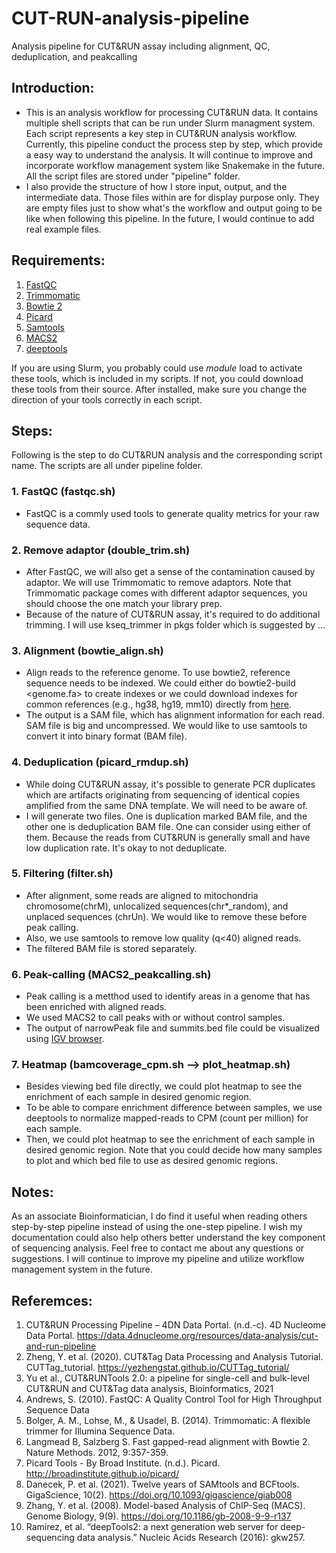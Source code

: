 # CUT-RUN-analysis-pipeline
Analysis pipeline for CUT&amp;RUN assay including alignment, QC, deduplication, and peakcalling
## Introduction:
- This is an analysis workflow for processing CUT&RUN data. It contains multiple shell scripts that can be run under Slurm managment system. Each script represents a key step in CUT&RUN analysis workflow. Currently, this pipeline conduct the process step by step, which provide a easy way to understand the analysis. It will continue to improve and incorporate workflow management system like Snakemake in the future. All the script files are stored under "pipeline" folder.
- I also provide the structure of how I store input, output, and the intermediate data. Those files within are for display purpose only. They are empty files just to show what's the workflow and output going to be like when following this pipeline. In the future, I would continue to add real example files.
## Requirements:
1. [FastQC](https://www.bioinformatics.babraham.ac.uk/projects/fastqc/)
2. [Trimmomatic](https://github.com/usadellab/Trimmomatic)
3. [Bowtie 2](http://bowtie-bio.sourceforge.net/bowtie2/manual.shtml)
4. [Picard](https://broadinstitute.github.io/picard/)
5. [Samtools](http://www.htslib.org/)
6. [MACS2](https://github.com/macs3-project/MACS)
7. [deeptools](https://deeptools.readthedocs.io/en/develop/)

If you are using Slurm, you probably could use *module* load to activate these tools, which is included in my scripts. If not, you could download these tools from their source. After installed, make sure you change the direction of your tools correctly in each script.
## Steps:
Following is the step to do CUT&RUN analysis and the corresponding script name. The scripts are all under pipeline folder.
### 1. FastQC (fastqc.sh)
- FastQC is a commly used tools to generate quality metrics for your raw sequence data.
### 2. Remove adaptor (double_trim.sh)
- After FastQC, we will also get a sense of the contamination caused by adaptor. We will use Trimmomatic to remove adaptors. Note that Trimmomatic package comes with different adaptor sequences, you should choose the one match your library prep.
- Because of the nature of CUT&RUN assay, it's required to do additional trimming. I will use kseq_trimmer in pkgs folder which is suggested by ...
### 3. Alignment (bowtie_align.sh)
-  Align reads to the reference genome. To use bowtie2, reference sequence needs to be indexed. We could either do bowtie2-build <genome.fa> to create indexes or we could download indexes for common references (e.g., hg38, hg19, mm10) directly from [here](http://bowtie-bio.sourceforge.net/bowtie2/index.shtml). 
- The output is a SAM file, which has alignment information for each read. SAM file is big and uncompressed. We would like to use samtools to convert it into binary format (BAM file).
### 4. Deduplication (picard_rmdup.sh)
- While doing CUT&RUN assay, it's possible to generate PCR duplicates which are artifacts originating from sequencing of identical copies amplified from the same DNA template. We will need to be aware of.
- I will generate two files. One is duplication marked BAM file, and the other one is deduplication BAM file. One can consider using either of them. Because the reads from CUT&RUN is generally small and have low duplication rate. It's okay to not deduplicate.
### 5. Filtering (filter.sh)
- After alignment, some reads are aligned to mitochondria chromosome(chrM), unlocalized sequences(chr*_random), and unplaced sequences (chrUn). We would like to remove these before peak calling.
- Also, we use samtools to remove low quality (q<40) aligned reads.
- The filtered BAM file is stored separately.
### 6. Peak-calling (MACS2_peakcalling.sh)
- Peak calling is a metthod used to identify areas in a genome that has been enriched with aligned reads.
- We used MACS2 to call peaks with or without control samples.
- The output of narrowPeak file and summits.bed file could be visualized using [IGV browser](https://software.broadinstitute.org/software/igv/).
### 7. Heatmap (bamcoverage_cpm.sh --> plot_heatmap.sh)
- Besides viewing bed file directly, we could plot heatmap to see the enrichment of each sample in desired genomic region.
- To be able to compare enrichment difference between samples, we use deeptools to normalize mapped-reads to CPM (count per million) for each sample.
- Then, we could plot heatmap to see the enrichment of each sample in desired genomic region. Note that you could decide how many samples to plot and which bed file to use as desired genomic regions.
## Notes:
As an associate Bioinformatician, I do find it useful when reading others step-by-step pipeline instead of using the one-step pipeline. I wish my documentation could also help others better understand the key component of sequencing analysis. Feel free to contact me about any questions or suggestions. I will continue to improve my pipeline and utilize workflow management system in the future.
## Referemces:
1. CUT&RUN Processing Pipeline – 4DN Data Portal. (n.d.-c). 4D Nucleome Data Portal. https://data.4dnucleome.org/resources/data-analysis/cut-and-run-pipeline
2. Zheng, Y. et al. (2020). CUT&Tag Data Processing and Analysis Tutorial. CUTTag_tutorial. https://yezhengstat.github.io/CUTTag_tutorial/
3. Yu et al., CUT&RUNTools 2.0: a pipeline for single-cell and bulk-level CUT&RUN and CUT&Tag data analysis, Bioinformatics, 2021
4. Andrews, S. (2010). FastQC:  A Quality Control Tool for High Throughput Sequence Data
5. Bolger, A. M., Lohse, M., & Usadel, B. (2014). Trimmomatic: A flexible trimmer for Illumina Sequence Data.
6. Langmead B, Salzberg S. Fast gapped-read alignment with Bowtie 2. Nature Methods. 2012, 9:357-359.
7. Picard Tools - By Broad Institute. (n.d.). Picard. http://broadinstitute.github.io/picard/
8. Danecek, P. et al. (2021). Twelve years of SAMtools and BCFtools. GigaScience, 10(2). https://doi.org/10.1093/gigascience/giab008
9. Zhang, Y. et al. (2008). Model-based Analysis of ChIP-Seq (MACS). Genome Biology, 9(9). https://doi.org/10.1186/gb-2008-9-9-r137
10. Ramírez, et al. “deepTools2: a next generation web server for deep-sequencing data analysis.” Nucleic Acids Research (2016): gkw257.
